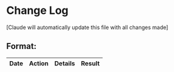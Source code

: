 # Change Log

[Claude will automatically update this file with all changes made]

## Format:
Date | Action | Details | Result
---|---|---|---
